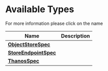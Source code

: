# Available Types

For more information please click on the name
<center>

| Name | Description |
|---|---|
| **[ObjectStoreSpec](objectstore_types.md)** |  |
| **[StoreEndpointSpec](storeendpoint_types.md)** |  |
| **[ThanosSpec](thanos_types.md)** |  |
</center>

